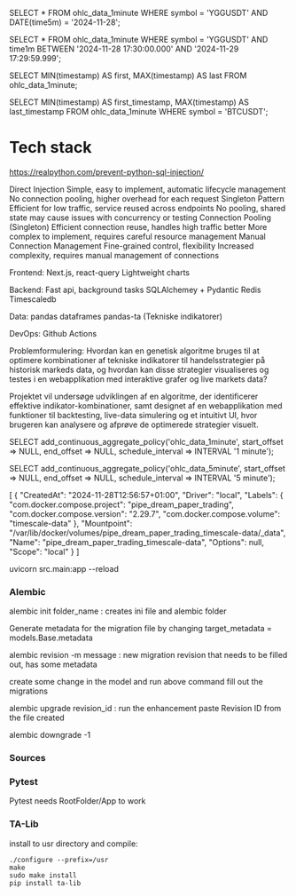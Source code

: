 SELECT *
FROM ohlc_data_1minute
WHERE symbol = 'YGGUSDT'
  AND DATE(time5m) = '2024-11-28';

SELECT *
FROM ohlc_data_1minute 
WHERE symbol = 'YGGUSDT'
  AND time1m BETWEEN '2024-11-28 17:30:00.000' AND '2024-11-29 17:29:59.999';


SELECT 
    MIN(timestamp) AS first,
    MAX(timestamp) AS last
FROM ohlc_data_1minute;

SELECT 
    MIN(timestamp) AS first_timestamp,
    MAX(timestamp) AS last_timestamp
FROM ohlc_data_1minute
WHERE symbol = 'BTCUSDT';

# Tech stack

https://realpython.com/prevent-python-sql-injection/


Direct Injection	Simple, easy to implement, automatic lifecycle management	No connection pooling, higher overhead for each request
Singleton Pattern	Efficient for low traffic, service reused across endpoints	No pooling, shared state may cause issues with concurrency or testing
Connection Pooling (Singleton)	Efficient connection reuse, handles high traffic better	More complex to implement, requires careful resource management
Manual Connection Management	Fine-grained control, flexibility	Increased complexity, requires manual management of connections

Frontend:
Next.js, react-query
Lightweight charts

Backend:
Fast api, background tasks
SQLAlchemey + Pydantic
Redis
Timescaledb

Data:
pandas dataframes
pandas-ta (Tekniske indikatorer)

DevOps:
Github Actions

Problemformulering:
Hvordan kan en genetisk algoritme bruges til at optimere kombinationer af tekniske indikatorer til handelsstrategier på historisk markeds data, 
og hvordan kan disse strategier visualiseres og testes i en webapplikation med interaktive grafer og live markets data?


Projektet vil undersøge udviklingen af en algoritme, der identificerer effektive indikator-kombinationer, samt designet af en webapplikation med funktioner til backtesting, live-data simulering og et intuitivt UI, hvor brugeren kan analysere og afprøve de optimerede strategier visuelt.



SELECT add_continuous_aggregate_policy('ohlc_data_1minute',
  start_offset => NULL,
  end_offset => NULL,
  schedule_interval => INTERVAL '1 minute');

SELECT add_continuous_aggregate_policy('ohlc_data_5minute',
  start_offset => NULL,
  end_offset => NULL,
  schedule_interval => INTERVAL '5 minute');





[
    {
        "CreatedAt": "2024-11-28T12:56:57+01:00",
        "Driver": "local",
        "Labels": {
            "com.docker.compose.project": "pipe_dream_paper_trading",
            "com.docker.compose.version": "2.29.7",
            "com.docker.compose.volume": "timescale-data"
        },
        "Mountpoint": "/var/lib/docker/volumes/pipe_dream_paper_trading_timescale-data/_data",
        "Name": "pipe_dream_paper_trading_timescale-data",
        "Options": null,
        "Scope": "local"
    }
]


uvicorn src.main:app --reload


### Alembic

alembic init folder_name           : creates ini file and alembic folder

Generate metadata for the migration file by changing
 target_metadata = models.Base.metadata

alembic revision -m message      : new migration revision that needs to be filled out, has some metadata


create some change in the model and run above command
fill out the migrations

alembic upgrade revision_id          : run the enhancement
paste Revision ID from the file created

alembic downgrade -1

### Sources


### Pytest

Pytest needs RootFolder/App to work


### TA-Lib
install to usr directory and compile:
```
./configure --prefix=/usr
make
sudo make install
pip install ta-lib
```

